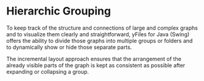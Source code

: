 # Hierarchic Grouping
  

 To keep track of the structure and connections of large and complex graphs and to visualize them clearly and straightforward, yFiles for Java (Swing) offers the ability to divide those graphs into multiple groups or folders and to dynamically show or hide those separate parts.   

 The incremental layout approach ensures that the arrangement of the already visible parts of the graph is kept as consistent as possible after expanding or collapsing a group.   